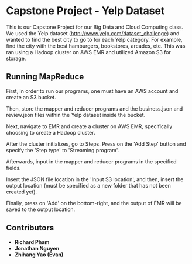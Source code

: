 # Capstone Project - Yelp Dataset
This is our Capstone Project for our Big Data and Cloud Computing class. We used the Yelp dataset (http://www.yelp.com/dataset_challenge) and wanted to find the best city to go to for each Yelp category. For example, find the city with the best hamburgers, bookstores, arcades, etc. This was ran using a Hadoop cluster on AWS EMR and utilized Amazon S3 for storage. 


## Running MapReduce
First, in order to run our programs, one must have an AWS account and create an S3 bucket.

Then, store the mapper and reducer programs and the business.json and review.json files within the Yelp dataset inside the bucket.

Next, navigate to EMR and create a cluster on AWS EMR, specifically choosing to create a Hadoop cluster.

After the cluster initializes, go to Steps. Press on the 'Add Step' button and specify the 'Step type' to 'Streaming program'.

Afterwards, input in the mapper and reducer programs in the specified fields.

Insert the JSON file location in the 'Input S3 location', and then, insert the output location (must be specified as a new folder that has not been created yet).

Finally, press on 'Add' on the bottom-right, and the output of EMR will be saved to the output location.

## Contributors
* **Richard Pham**
* **Jonathan Nguyen** 
* **Zhihang Yao (Evan)**
